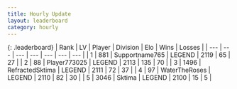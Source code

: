 ```yaml
---
title: Hourly Update
layout: leaderboard
category: hourly
---
```


{: .leaderboard}
| Rank | LV | Player | Division | Elo | Wins | Losses |
| --- | --- | --- | --- | --- | --- | --- |
| <span data-change="0">1</span> | 881 | <span title="ID: 188640">Supportname765</span> | LEGEND | <span data-change="0">2119</span> | <span data-change="0">65</span> | <span data-change="0">27</span> |
| <span data-change="0">2</span> | 88 | <span title="ID: 773025">Player773025</span> | LEGEND | <span data-change="0">2113</span> | <span data-change="0">135</span> | <span data-change="0">70</span> |
| <span data-change="0">3</span> | 1496 | <span title="ID: 402846">RefractedSktima</span> | LEGEND | <span data-change="0">2111</span> | <span data-change="0">72</span> | <span data-change="0">37</span> |
| <span data-change="1">4</span> | 97 | <span title="ID: 773086">WaterTheRoses</span> | LEGEND | <span data-change="10">2110</span> | <span data-change="2">82</span> | <span data-change="0">30</span> |
| <span data-change="-1">5</span> | 3046 | <span title="ID: 353063">Sktima</span> | LEGEND | <span data-change="0">2100</span> | <span data-change="0">15</span> | <span data-change="0">5</span> |